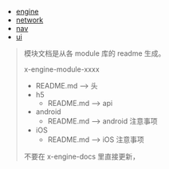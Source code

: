 - [engine](./docs/modules/all/模块-engine.md)
- [network](./docs/modules/all/模块-network.md)
- [nav](./docs/modules/all/模块-nav.md)
- [ui](./docs/modules/all/模块-ui.md)





> 模块文档是从各 module 库的 readme 生成。
>
> x-engine-module-xxxx
>
> - README.md  --> 头
> - h5
>   - README.md    --> api 
> - android
>   - README.md    --> android 注意事项
> - iOS
>   - README.md    --> iOS 注意事项
>
> 不要在 x-engine-docs 里直接更新， 
